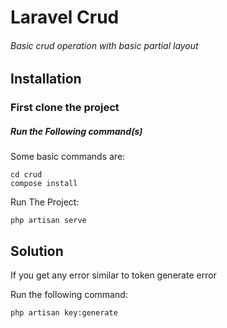 
# Laravel Crud

###### Basic crud operation with basic partial layout 

## Installation

### First clone the project

##### Run the Following command(s)

Some basic commands are:
```
cd crud
compose install
```

Run The Project:
```
php artisan serve
```

## Solution

If you get any error similar to token generate error

Run the following command:
```
php artisan key:generate
```